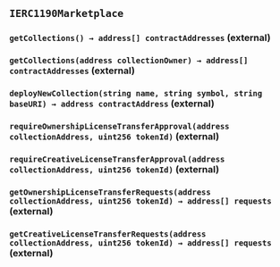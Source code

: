 ## `IERC1190Marketplace`






### `getCollections() → address[] contractAddresses` (external)





### `getCollections(address collectionOwner) → address[] contractAddresses` (external)





### `deployNewCollection(string name, string symbol, string baseURI) → address contractAddress` (external)





### `requireOwnershipLicenseTransferApproval(address collectionAddress, uint256 tokenId)` (external)





### `requireCreativeLicenseTransferApproval(address collectionAddress, uint256 tokenId)` (external)





### `getOwnershipLicenseTransferRequests(address collectionAddress, uint256 tokenId) → address[] requests` (external)





### `getCreativeLicenseTransferRequests(address collectionAddress, uint256 tokenId) → address[] requests` (external)








